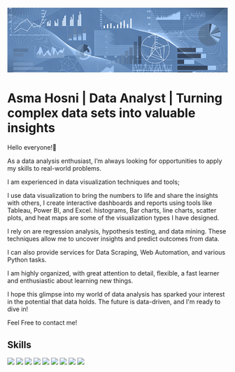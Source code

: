 ![](https://github.com/Asmahosniiii/Asmahosniiii/blob/main/header.png)
# Asma Hosni | Data Analyst |  Turning complex data sets into valuable insights

Hello everyone!👋

As a data analysis enthusiast, I’m always looking for opportunities to apply my skills to real-world problems.

 I am experienced in data visualization techniques and tools; 
 
 I use data visualization to bring the numbers to life and share the insights with others, I create interactive dashboards and reports using tools like Tableau, Power BI, and Excel. histograms, Bar charts, line charts, scatter plots, and heat maps are some of the visualization types I have designed.

I rely on are regression analysis, hypothesis testing, and data mining. These techniques allow me to uncover insights and predict outcomes from data.

I can also provide services for Data Scraping, Web Automation, and various Python tasks.

I am highly organized, with great attention to detail, flexible, a fast learner and enthusiastic about learning new things.

I hope this glimpse into my world of data analysis has sparked your interest in the potential that data holds. The future is data-driven, and I'm ready to dive in!

Feel Free to contact me!

## Skills
![](https://img.shields.io/badge/Microsoft_Excel-217346?style=for-the-badge&logo=microsoft-excel&logoColor=white) ![](https://img.shields.io/badge/SQLite-07405E?style=for-the-badge&logo=sqlite&logoColor=white
) ![](https://img.shields.io/badge/Numpy-777BB4?style=for-the-badge&logo=numpy&logoColor=white) ![](https://img.shields.io/badge/Pandas-2C2D72?style=for-the-badge&logo=pandas&logoColor=white) ![](https://img.shields.io/badge/Python-FFD43B?style=for-the-badge&logo=python&logoColor=blue) ![](https://img.shields.io/badge/Jupyter-F37626.svg?&style=for-the-badge&logo=Jupyter&logoColor=white) ![](https://img.shields.io/badge/Google%20Analytics-E37400?style=for-the-badge&logo=google%20analytics&logoColor=white) ![](https://img.shields.io/badge/Tableau-E97627?style=for-the-badge&logo=Tableau&logoColor=white) ![](https://https://github.com/Asmahosniiii)



<!--
**Asmahosniiii/Asmahosniiii** is a ✨ _special_ ✨ repository because its `README.md` (this file) appears on your GitHub profile.

Here are some ideas to get you started:

- 🔭 I’m currently working on ...
- 🌱 I’m currently learning ...
- 👯 I’m looking to collaborate on ...
- 🤔 I’m looking for help with ...
- 💬 Ask me about ...
- 📫 How to reach me: ...
- 😄 Pronouns: ...
- ⚡ Fun fact: ...
-->
